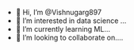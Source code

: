 - 👋 Hi, I’m @Vishnugarg897
- 👀 I’m interested in data science ...
- 🌱 I’m currently learning ML...
- 💞️ I’m looking to collaborate on....
  

<!---
Vishnugarg897/Vishnugarg897 is a ✨ special ✨ repository because its `README.md` (this file) appears on your GitHub profile.
You can click the Preview link to take a look at your changes.
--->
